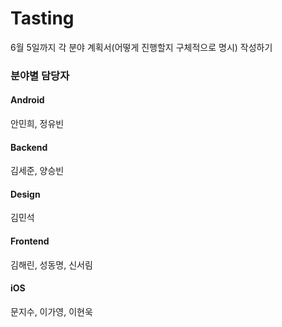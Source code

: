 # Tasting

6월 5일까지 각 분야 계획서(어떻게 진행할지 구체적으로 명시) 작성하기



### 분야별 담당자

#### Android

안민희, 정유빈

#### Backend

김세준, 양승빈

#### Design

김민석

#### Frontend

김해린, 성동명, 신서림

#### iOS

문지수, 이가영, 이현욱

